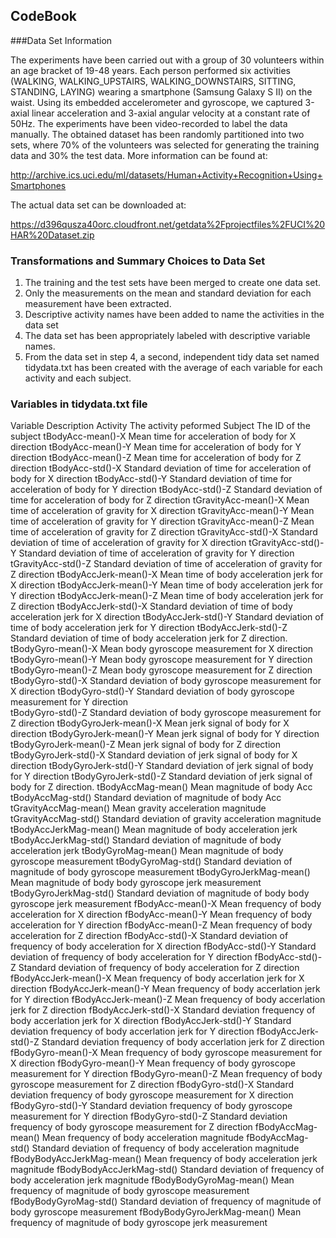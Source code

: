 ## CodeBook

###Data Set Information

The experiments have been carried out with a group of 30 volunteers within an age bracket of 19-48 years. 
Each person performed six activities (WALKING, WALKING_UPSTAIRS, WALKING_DOWNSTAIRS, SITTING, STANDING, LAYING)
wearing a smartphone (Samsung Galaxy S II) on the waist. Using its embedded accelerometer and gyroscope,
we captured 3-axial linear acceleration and 3-axial angular velocity at a constant rate of 50Hz.
The experiments have been video-recorded to label the data manually. The obtained dataset has been randomly 
partitioned into two sets, where 70% of the volunteers was selected for generating the training data and 30%
the test data. More information can be found at:

http://archive.ics.uci.edu/ml/datasets/Human+Activity+Recognition+Using+Smartphones

The actual data set can be downloaded at:

https://d396qusza40orc.cloudfront.net/getdata%2Fprojectfiles%2FUCI%20HAR%20Dataset.zip

### Transformations and Summary Choices to Data Set

1.	The training and the test sets have been merged to create one data set.
2.	Only the measurements on the mean and standard deviation for each measurement have been extracted. 
3.	Descriptive activity names have been added to name the activities in the data set
4.	The data set has been appropriately labeled with descriptive variable names. 
5.	From the data set in step 4, a second, independent tidy data set named tidydata.txt has been created
	 with the average of each variable for each activity and each subject.

### Variables in tidydata.txt file 

Variable							Description
Activity							The activity peformed
Subject							The ID of the subject
tBodyAcc-mean()-X						Mean time for acceleration of body for X direction
tBodyAcc-mean()-Y						Mean time for acceleration of body for Y direction
tBodyAcc-mean()-Z						Mean time for acceleration of body for Z direction
tBodyAcc-std()-X						Standard deviation of time for acceleration of body for X direction
tBodyAcc-std()-Y						Standard deviation of time for acceleration of body for Y direction
tBodyAcc-std()-Z						Standard deviation of time for acceleration of body for Z direction
tGravityAcc-mean()-X					Mean time of acceleration of gravity for X direction
tGravityAcc-mean()-Y					Mean time of acceleration of gravity for Y direction
tGravityAcc-mean()-Z					Mean time of acceleration of gravity for Z direction
tGravityAcc-std()-X					Standard deviation of time of acceleration of gravity for X direction
tGravityAcc-std()-Y					Standard deviation of time of acceleration of gravity for Y direction
tGravityAcc-std()-Z					Standard deviation of time of acceleration of gravity for Z direction
tBodyAccJerk-mean()-X					Mean time of body acceleration jerk for X direction
tBodyAccJerk-mean()-Y					Mean time of body acceleration jerk for Y direction
tBodyAccJerk-mean()-Z					Mean time of body acceleration jerk for Z direction
tBodyAccJerk-std()-X					Standard deviation of time of body acceleration jerk for X direction
tBodyAccJerk-std()-Y					Standard deviation of time of body acceleration jerk for Y direction
tBodyAccJerk-std()-Z					Standard deviation of time of body acceleration jerk for Z direction.
tBodyGyro-mean()-X					Mean body gyroscope measurement for X direction
tBodyGyro-mean()-Y					Mean body gyroscope measurement for Y direction
tBodyGyro-mean()-Z					Mean body gyroscope measurement for Z direction
tBodyGyro-std()-X						Standard deviation of body gyroscope measurement for X direction
tBodyGyro-std()-Y						Standard deviation of body gyroscope measurement for Y direction	
tBodyGyro-std()-Z						Standard deviation of body gyroscope measurement for Z direction
tBodyGyroJerk-mean()-X					Mean jerk signal of body for X direction
tBodyGyroJerk-mean()-Y					Mean jerk signal of body for Y direction
tBodyGyroJerk-mean()-Z					Mean jerk signal of body for Z direction
tBodyGyroJerk-std()-X					Standard deviation of jerk signal of body for X direction
tBodyGyroJerk-std()-Y					Standard deviation of jerk signal of body for Y direction
tBodyGyroJerk-std()-Z					Standard deviation of jerk signal of body for Z direction.
tBodyAccMag-mean()					Mean magnitude of body Acc
tBodyAccMag-std()						Standard deviation of magnitude of body Acc
tGravityAccMag-mean()					Mean gravity acceleration magnitude
tGravityAccMag-std()					Standard deviation of gravity acceleration magnitude
tBodyAccJerkMag-mean()					Mean magnitude of body acceleration jerk
tBodyAccJerkMag-std()					Standard deviation of magnitude of body acceleration jerk
tBodyGyroMag-mean()					Mean magnitude of body gyroscope measurement
tBodyGyroMag-std()					Standard deviation of magnitude of body gyroscope measurement
tBodyGyroJerkMag-mean()					Mean magnitude of body body gyroscope jerk measurement
tBodyGyroJerkMag-std()					Standard deviation of magnitude of body body gyroscope jerk measurement
fBodyAcc-mean()-X						Mean frequency of body acceleration for X direction
fBodyAcc-mean()-Y						Mean frequency of body acceleration for Y direction
fBodyAcc-mean()-Z						Mean frequency of body acceleration for Z direction
fBodyAcc-std()-X						Standard deviation of frequency of body acceleration for X direction
fBodyAcc-std()-Y						Standard deviation of frequency of body acceleration for Y direction
fBodyAcc-std()-Z						Standard deviation of frequency of body acceleration for Z direction
fBodyAccJerk-mean()-X					Mean frequency of body accerlation jerk for X direction
fBodyAccJerk-mean()-Y					Mean frequency of body accerlation jerk for Y direction
fBodyAccJerk-mean()-Z					Mean frequency of body accerlation jerk for Z direction
fBodyAccJerk-std()-X					Standard deviation frequency of body accerlation jerk for X direction
fBodyAccJerk-std()-Y					Standard deviation frequency of body accerlation jerk for Y direction
fBodyAccJerk-std()-Z					Standard deviation frequency of body accerlation jerk for Z direction
fBodyGyro-mean()-X					Mean frequency of body gyroscope measurement for X direction
fBodyGyro-mean()-Y					Mean frequency of body gyroscope measurement for Y direction
fBodyGyro-mean()-Z					Mean frequency of body gyroscope measurement for Z direction
fBodyGyro-std()-X						Standard deviation frequency of body gyroscope measurement for X direction
fBodyGyro-std()-Y						Standard deviation frequency of body gyroscope measurement for Y direction
fBodyGyro-std()-Z						Standard deviation frequency of body gyroscope measurement for Z direction
fBodyAccMag-mean()					Mean frequency of body acceleration magnitude
fBodyAccMag-std()						Standard deviation of frequency of body acceleration magnitude
fBodyBodyAccJerkMag-mean()				Mean frequency of body acceleration jerk magnitude
fBodyBodyAccJerkMag-std()				Standard deviation of frequency of body acceleration jerk magnitude
fBodyBodyGyroMag-mean()					Mean frequency of magnitude of body gyroscope measurement
fBodyBodyGyroMag-std()					Standard deviation of frequency of magnitude of body gyroscope measurement
fBodyBodyGyroJerkMag-mean()				Mean frequency of magnitude of body gyroscope jerk measurement



